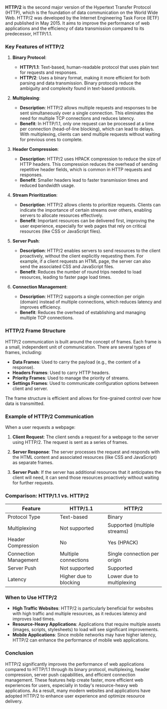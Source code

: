 **HTTP/2** is the second major version of the Hypertext Transfer Protocol (HTTP), which is the foundation of data communication on the World Wide Web. HTTP/2 was developed by the Internet Engineering Task Force (IETF) and published in May 2015. It aims to improve the performance of web applications and the efficiency of data transmission compared to its predecessor, HTTP/1.1.

### Key Features of HTTP/2

1. **Binary Protocol**:
    - **HTTP/1.1**: Text-based, human-readable protocol that uses plain text for requests and responses.
    - **HTTP/2**: Uses a binary format, making it more efficient for both parsing and data transmission. Binary protocols reduce the ambiguity and complexity found in text-based protocols.

2. **Multiplexing**:
    - **Description**: HTTP/2 allows multiple requests and responses to be sent simultaneously over a single connection. This eliminates the need for multiple TCP connections and reduces latency.
    - **Benefit**: In HTTP/1.1, only one request can be processed at a time per connection (head-of-line blocking), which can lead to delays. With multiplexing, clients can send multiple requests without waiting for previous ones to complete.

3. **Header Compression**:
    - **Description**: HTTP/2 uses HPACK compression to reduce the size of HTTP headers. This compression reduces the overhead of sending repetitive header fields, which is common in HTTP requests and responses.
    - **Benefit**: Smaller headers lead to faster transmission times and reduced bandwidth usage.

4. **Stream Prioritization**:
    - **Description**: HTTP/2 allows clients to prioritize requests. Clients can indicate the importance of certain streams over others, enabling servers to allocate resources effectively.
    - **Benefit**: Important resources can be delivered first, improving the user experience, especially for web pages that rely on critical resources (like CSS or JavaScript files).

5. **Server Push**:
    - **Description**: HTTP/2 enables servers to send resources to the client proactively, without the client explicitly requesting them. For example, if a client requests an HTML page, the server can also send the associated CSS and JavaScript files.
    - **Benefit**: Reduces the number of round trips needed to load resources, leading to faster page load times.

6. **Connection Management**:
    - **Description**: HTTP/2 supports a single connection per origin (domain) instead of multiple connections, which reduces latency and improves efficiency.
    - **Benefit**: Reduces the overhead of establishing and managing multiple TCP connections.

### HTTP/2 Frame Structure

HTTP/2 communication is built around the concept of frames. Each frame is a small, independent unit of communication. There are several types of frames, including:

- **Data Frames**: Used to carry the payload (e.g., the content of a response).
- **Headers Frames**: Used to carry HTTP headers.
- **Priority Frames**: Used to manage the priority of streams.
- **Settings Frames**: Used to communicate configuration options between client and server.

The frame structure is efficient and allows for fine-grained control over how data is transmitted.

### Example of HTTP/2 Communication

When a user requests a webpage:

1. **Client Request**: The client sends a request for a webpage to the server using HTTP/2. The request is sent as a series of frames.

2. **Server Response**: The server processes the request and responds with the HTML content and associated resources (like CSS and JavaScript) as separate frames.

3. **Server Push**: If the server has additional resources that it anticipates the client will need, it can send those resources proactively without waiting for further requests.

### Comparison: HTTP/1.1 vs. HTTP/2

| Feature               | HTTP/1.1                       | HTTP/2                              |
|----------------------|--------------------------------|-------------------------------------|
| Protocol Type        | Text-based                     | Binary                               |
| Multiplexing         | Not supported                  | Supported (multiple streams)        |
| Header Compression    | No                            | Yes (HPACK)                         |
| Connection Management | Multiple connections           | Single connection per origin        |
| Server Push          | Not supported                  | Supported                           |
| Latency               | Higher due to blocking         | Lower due to multiplexing           |

### When to Use HTTP/2

- **High Traffic Websites**: HTTP/2 is particularly beneficial for websites with high traffic and multiple resources, as it reduces latency and improves load times.
- **Resource-Heavy Applications**: Applications that require multiple assets (images, scripts, stylesheets) to load will see significant improvements.
- **Mobile Applications**: Since mobile networks may have higher latency, HTTP/2 can enhance the performance of mobile web applications.

### Conclusion

HTTP/2 significantly improves the performance of web applications compared to HTTP/1.1 through its binary protocol, multiplexing, header compression, server push capabilities, and efficient connection management. These features help create faster, more efficient web experiences for users, especially in today's resource-heavy web applications. As a result, many modern websites and applications have adopted HTTP/2 to enhance user experience and optimize resource delivery.